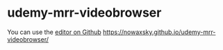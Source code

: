 # udemy-mrr-videobrowser

You can use the [editor on Github](https://nowaxsky.github.io/udemy-mrr-videobrowser/)
https://nowaxsky.github.io/udemy-mrr-videobrowser/
